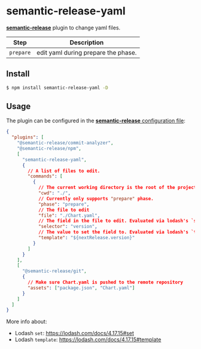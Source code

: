 # semantic-release-yaml

[**semantic-release**](https://github.com/semantic-release/semantic-release) plugin to change yaml files.

| Step      | Description                         |
| --------- | ----------------------------------- |
| `prepare` | edit yaml during prepare the phase. |

## Install

```bash
$ npm install semantic-release-yaml -D
```

## Usage

The plugin can be configured in the [**semantic-release** configuration file](https://github.com/semantic-release/semantic-release/blob/master/docs/usage/configuration.md#configuration):

```json
{
  "plugins": [
    "@semantic-release/commit-analyzer",
    "@semantic-release/npm",
    [
      "semantic-release-yaml",
      {
        // A list of files to edit.
        "commands": [
          {
            // The current working directory is the root of the project.
            "cwd": "./",
            // Currently only supports "prepare" phase.
            "phase": "prepare",
            // The file to edit
            "file": "./Chart.yaml",
            // The field in the file to edit. Evaluated via lodash's `set` function.
            "selector": "version",
            // The value to set the field to. Evaluated via lodash's `template` function.
            "template": "${nextRelease.version}"
          }
        ]
      }
    ],
    [
      "@semantic-release/git",
      {
        // Make sure Chart.yaml is pushed to the remote repository
        "assets": ["package.json", "Chart.yaml"]
      }
    ]
  ]
}
```

More info about:

- Lodash `set`: https://lodash.com/docs/4.17.15#set
- Lodash `template`: https://lodash.com/docs/4.17.15#template
